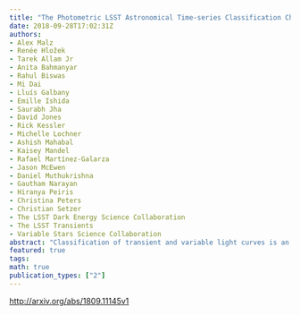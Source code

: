 ```yaml
---
title: "The Photometric LSST Astronomical Time-series Classification Challenge   (PLAsTiCC): Selection of a performance metric for classification   probabilities balancing diverse science goals"
date: 2018-09-28T17:02:31Z
authors:
- Alex Malz
- Renée Hložek
- Tarek Allam Jr
- Anita Bahmanyar
- Rahul Biswas
- Mi Dai
- Lluís Galbany
- Emille Ishida
- Saurabh Jha
- David Jones
- Rick Kessler
- Michelle Lochner
- Ashish Mahabal
- Kaisey Mandel
- Rafael Martínez-Galarza
- Jason McEwen
- Daniel Muthukrishna
- Gautham Narayan
- Hiranya Peiris
- Christina Peters
- Christian Setzer
- The LSST Dark Energy Science Collaboration
- The LSST Transients
- Variable Stars Science Collaboration
abstract: "Classification of transient and variable light curves is an essential step in using astronomical observations to develop an understanding of their underlying physical processes. However, upcoming deep photometric surveys, including the Large Synoptic Survey Telescope (LSST), will produce a deluge of low signal-to-noise data for which traditional labeling procedures are inappropriate. Probabilistic classification is more appropriate for the data but are incompatible with the traditional metrics used on deterministic classifications. Furthermore, large survey collaborations intend to use these classification probabilities for diverse science objectives, indicating a need for a metric that balances a variety of goals. We describe the process used to develop an optimal performance metric for an open classification challenge that seeks probabilistic classifications and must serve many scientific interests. The Photometric LSST Astronomical Time-series Classification Challenge (PLAsTiCC) is an open competition aiming to identify promising techniques for obtaining classification probabilities of transient and variable objects by engaging a broader community both within and outside astronomy. Using mock classification probability submissions emulating archetypes of those anticipated of PLAsTiCC, we compare the sensitivity of metrics of classification probabilities under various weighting schemes, finding that they yield qualitatively consistent results. We choose as a metric for PLAsTiCC a weighted modification of the cross-entropy because it can be meaningfully interpreted. Finally, we propose extensions of our methodology to ever more complex challenge goals and suggest some guiding principles for approaching the choice of a metric of probabilistic classifications."
featured: true
tags:
math: true
publication_types: ["2"]
---
```

http://arxiv.org/abs/1809.11145v1
